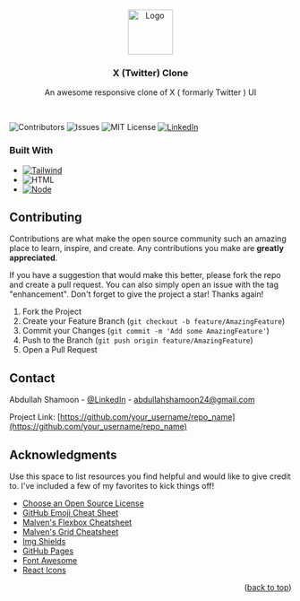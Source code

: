 
<a id="readme-top"></a>



<!-- PROJECT LOGO -->
<br />
<div align="center">
  <a href="https://https://github.com/AbdullahShamoon/X_Twitter_Clone/blob/main/README.md">
    <img src="https://abs.twimg.com/favicons/twitter-pip.3.ico" alt="Logo" width="80" height="80">
  </a>

  <h3 align="center">X (Twitter) Clone</h3>

  <p align="center">
    An awesome responsive clone of X ( formarly Twitter ) UI
    <br />
  </p>
</div>

<br>

![Contributors][contributors-shield]
![Issues][issues-shield]
![MIT License][license-shield]
[![LinkedIn][linkedin-shield]][linkedin-url]




### Built With


* [![Tailwind][Tailwind.dev]][Tailwind-url]
* ![HTML][HTML.com]
* [![Node][Node.com]][Node-url]








<!-- CONTRIBUTING -->
## Contributing

Contributions are what make the open source community such an amazing place to learn, inspire, and create. Any contributions you make are **greatly appreciated**.

If you have a suggestion that would make this better, please fork the repo and create a pull request. You can also simply open an issue with the tag "enhancement".
Don't forget to give the project a star! Thanks again!

1. Fork the Project
2. Create your Feature Branch (`git checkout -b feature/AmazingFeature`)
3. Commit your Changes (`git commit -m 'Add some AmazingFeature'`)
4. Push to the Branch (`git push origin feature/AmazingFeature`)
5. Open a Pull Request




<!-- CONTACT -->
## Contact

Abdullah Shamoon - [@LinkedIn](https://www.linkedin.com/in/abdullah-shamoon12) - abdullahshamoon24@gmail.com

Project Link: [https://github.com/your_username/repo_name](https://github.com/your_username/repo_name)





<!-- ACKNOWLEDGMENTS -->
## Acknowledgments

Use this space to list resources you find helpful and would like to give credit to. I've included a few of my favorites to kick things off!

* [Choose an Open Source License](https://choosealicense.com)
* [GitHub Emoji Cheat Sheet](https://www.webpagefx.com/tools/emoji-cheat-sheet)
* [Malven's Flexbox Cheatsheet](https://flexbox.malven.co/)
* [Malven's Grid Cheatsheet](https://grid.malven.co/)
* [Img Shields](https://shields.io)
* [GitHub Pages](https://pages.github.com)
* [Font Awesome](https://fontawesome.com)
* [React Icons](https://react-icons.github.io/react-icons/search)

<p align="right">(<a href="#readme-top">back to top</a>)</p>



<!-- MARKDOWN LINKS & IMAGES -->

[contributors-shield]: https://img.shields.io/github/contributors/othneildrew/Best-README-Template.svg?style=for-the-badge

[issues-shield]: https://img.shields.io/github/issues/AbdullahShamoon/X_Twitter_Clone.svg?style=for-the-badge



[license-shield]: https://img.shields.io/github/license/AbdullahShamoon/X_Twitter_Clone.svg?style=for-the-badge

[linkedin-shield]: https://img.shields.io/badge/-LinkedIn-black.svg?style=for-the-badge&logo=linkedin&colorB=555
[linkedin-url]: https://linkedin.com/in/abdullah-shamoon12


[Tailwind.dev]: https://img.shields.io/badge/Tailwind_CSS-38B2AC?style=for-the-badge&logo=tailwind-css&logoColor=white
[Tailwind-url]: https://tailwindcss.com/

[Node.com]: https://img.shields.io/badge/Node.js-43853D?style=for-the-badge&logo=node.js&logoColor=white
[Node-url]: https://nodejs.org/en

[HTML.com]: https://img.shields.io/badge/HTML-239120?style=for-the-badge&logo=html5&logoColor=white

